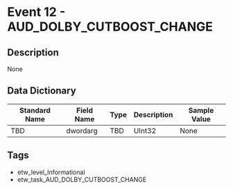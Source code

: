 # Event 12 - AUD_DOLBY_CUTBOOST_CHANGE

## Description
None

## Data Dictionary
|Standard Name|Field Name|Type|Description|Sample Value|
|---|---|---|---|---|
|TBD|dwordarg|TBD|UInt32|None|None|

## Tags
* etw_level_Informational
* etw_task_AUD_DOLBY_CUTBOOST_CHANGE